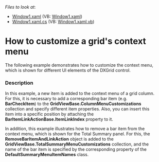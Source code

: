 <!-- default file list -->
*Files to look at*:

* [Window1.xaml](./CS/Window1.xaml) (VB: [Window1.xaml](./VB/Window1.xaml))
* [Window1.xaml.cs](./CS/Window1.xaml.cs) (VB: [Window1.xaml.vb](./VB/Window1.xaml.vb))
<!-- default file list end -->
# How to customize a grid's context menu


<p>The following example demonstrates how to customize the context menu, which is shown for different UI elements of the DXGrid control.</p>


<h3>Description</h3>

<p>In this example, a new item is added to the context menu of a grid column. For this, it is necessary to add a corresponding bar item (e.g. <strong>BarCheckItem</strong>) to the <strong>GridViewBase.ColumnMenuCustomizations</strong> collection and specify different item properties. Also, you can insert this item into a specific position by attaching the <strong>BarItemLinkActionBase.ItemLinkIndex</strong> property to it.</p><p>In addition, this example illustrates how to remove a bar item from the context menu, which is shown for the Total Summary panel. For this, the <strong>RemoveBarItemAndLinkAction</strong> object is added to the <strong>GridViewBase.TotalSummaryMenuCustomizations</strong> collection, and the name of the bar item is specified by the corresponding property of the <strong>DefaultSummaryMenuItemNames</strong> class.</p>

<br/>


